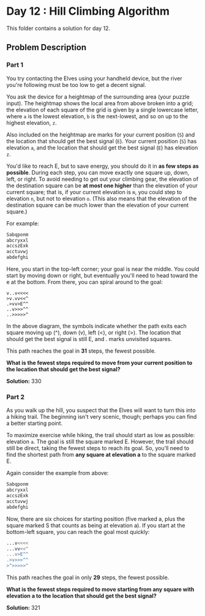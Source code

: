 # Day 12 : Hill Climbing Algorithm

This folder contains a solution for day 12.

## Problem Description

### Part 1

You try contacting the Elves using your handheld device, but the river you're following must be too low to get a decent signal.

You ask the device for a heightmap of the surrounding area (your puzzle input). The heightmap shows the local area from above broken into a grid; the elevation of each square of the grid is given by a single lowercase letter, where ```a``` is the lowest elevation, ```b``` is the next-lowest, and so on up to the highest elevation, ```z```.

Also included on the heightmap are marks for your current position (```S```) and the location that should get the best signal (```E```). Your current position (```S```) has elevation ```a```, and the location that should get the best signal (```E```) has elevation ```z```.

You'd like to reach E, but to save energy, you should do it in **as few steps as possible**. During each step, you can move exactly one square up, down, left, or right. To avoid needing to get out your climbing gear, the elevation of the destination square can be **at most one higher** than the elevation of your current square; that is, if your current elevation is ```m```, you could step to elevation ```n```, but not to elevation ```o```. (This also means that the elevation of the destination square can be much lower than the elevation of your current square.)

For example:

```bash
Sabqponm
abcryxxl
accszExk
acctuvwj
abdefghi
```

Here, you start in the top-left corner; your goal is near the middle. You could start by moving down or right, but eventually you'll need to head toward the e at the bottom. From there, you can spiral around to the goal:

```
v..v<<<<
>v.vv<<^
.>vv>E^^
..v>>>^^
..>>>>>^
```

In the above diagram, the symbols indicate whether the path exits each square moving up (^), down (v), left (<), or right (>). The location that should get the best signal is still E, and . marks unvisited squares.

This path reaches the goal in **31** steps, the fewest possible.

**What is the fewest steps required to move from your current position to the location that should get the best signal?**

**Solution:** 330

### Part 2

As you walk up the hill, you suspect that the Elves will want to turn this into a hiking trail. The beginning isn't very scenic, though; perhaps you can find a better starting point.

To maximize exercise while hiking, the trail should start as low as possible: elevation ```a```. The goal is still the square marked E. However, the trail should still be direct, taking the fewest steps to reach its goal. So, you'll need to find the shortest path from **any square at elevation a** to the square marked E.

Again consider the example from above:

```bash
Sabqponm
abcryxxl
accszExk
acctuvwj
abdefghi
```

Now, there are six choices for starting position (five marked a, plus the square marked S that counts as being at elevation a). If you start at the bottom-left square, you can reach the goal most quickly:

```bash
...v<<<<
...vv<<^
...v>E^^
.>v>>>^^
>^>>>>>^
```

This path reaches the goal in only **29** steps, the fewest possible.

**What is the fewest steps required to move starting from any square with elevation a to the location that should get the best signal?**

**Solution:** 321